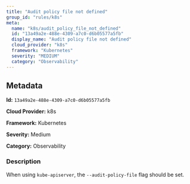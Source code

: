 ```yaml
---
title: "Audit policy file not defined"
group_id: "rules/k8s"
meta:
  name: "k8s/audit_policy_file_not_defined"
  id: "13a49a2e-488e-4309-a7c0-d6b05577a5fb"
  display_name: "Audit policy file not defined"
  cloud_provider: "k8s"
  framework: "Kubernetes"
  severity: "MEDIUM"
  category: "Observability"
---
```

## Metadata

**Id:** `13a49a2e-488e-4309-a7c0-d6b05577a5fb`

**Cloud Provider:** k8s

**Framework:** Kubernetes

**Severity:** Medium

**Category:** Observability

### Description

 When using `kube-apiserver`, the `--audit-policy-file` flag should be set.
